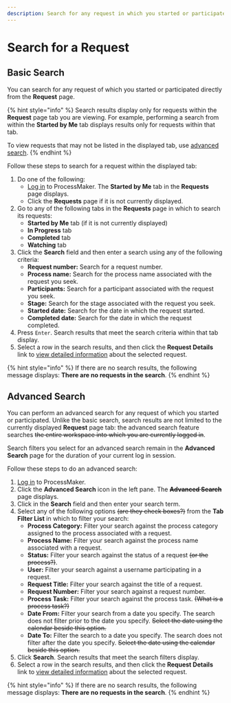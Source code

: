 ```yaml
---
description: Search for any request in which you started or participated.
---
```


# Search for a Request

## Basic Search

You can search for any request of which you started or participated directly from the **Request** page.

{% hint style="info" %}
Search results display only for requests within the **Request** page tab you are viewing. For example, performing a search from within the **Started by Me** tab displays results only for requests within that tab.

To view requests that may not be listed in the displayed tab, use [advanced search](search-for-a-request.md#advanced-search).
{% endhint %}

Follow these steps to search for a request within the displayed tab:

1. Do one of the following:
   * [Log in](../log-in.md#log-in) to ProcessMaker. The **Started by Me** tab in the **Requests** page displays.
   * Click the **Requests** page if it is not currently displayed.
2. Go to any of the following tabs in the **Requests** page in which to search its requests:
   * **Started by Me** tab \(if it is not currently displayed\)
   * **In Progress** tab
   * **Completed** tab
   * **Watching** tab
3. Click the **Search** field and then enter a search using any of the following criteria:
   * **Request number:** Search for a request number.
   * **Process name:** Search for the process name associated with the request you seek.
   * **Participants:** Search for a participant associated with the request you seek.
   * **Stage:** Search for the stage associated with the request you seek.
   * **Started date:** Search for the date in which the request started.
   * **Completed date:** Search for the date in which the request completed.
4. Press `Enter`. Search results that meet the search criteria within that tab display.
5. Select a row in the search results, and then click the **Request Details** link to [view detailed information](view-request-details.md) about the selected request.

{% hint style="info" %}
If there are no search results, the following message displays: **There are no requests in the search**.
{% endhint %}

## Advanced Search

You can perform an advanced search for any request of which you started or participated. Unlike the basic search, search results are not limited to the currently displayed **Request** page tab: the advanced search feature searches ~~the entire workspace into which you are currently logged in~~.

Search filters you select for an advanced search remain in the **Advanced Search** page for the duration of your current log in session.

Follow these steps to do an advanced search:

1. [Log in](../log-in.md#log-in) to ProcessMaker.
2. Click the **Advanced Search** icon in the left pane. The ~~**Advanced Search**~~ page displays.
3. Click in the **Search** field and then enter your search term.
4. Select any of the following options ~~\(are they check boxes?\)~~ from the **Tab Filter List** in which to filter your search:
   * **Process Category:** Filter your search against the process category assigned to the process associated with a request.
   * **Process Name:** Filter your search against the process name associated with a request.
   * **Status:** Filter your search against the status of a request ~~\(or the process?\)~~.
   * **User:** Filter your search against a username participating in a request.
   * **Request Title:** Filter your search against the title of a request.
   * **Request Number:** Filter your search against a request number.
   * **Process Task:** Filter your search against the process task. ~~\(What is a process task?\)~~
   * **Date From:** Filter your search from a date you specify. The search does not filter prior to the date you specify. ~~Select the date using the calendar beside this option.~~
   * **Date To:** Filter the search to a date you specify. The search does not filter after the date you specify. ~~Select the date using the calendar beside this option.~~
5. Click **Search**. Search results that meet the search filters display.
6. Select a row in the search results, and then click the **Request Details** link to [view detailed information](view-request-details.md) about the selected request.

{% hint style="info" %}
If there are no search results, the following message displays: **There are no requests in the search**.
{% endhint %}

